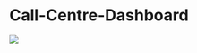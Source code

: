 # Call-Centre-Dashboard
![](https://view.officeapps.live.com/op/view.aspx?src=https%3A%2F%2Fraw.githubusercontent.com%2FPradeeppotnuri728%2FCall-Centre-Dashboard%2Fmain%2F01%2520Call-Center-Dataset.xlsx&wdOrigin=BROWSELINK)

